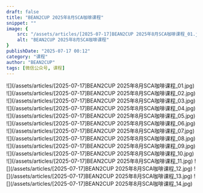 ```yaml
---
draft: false
title: "BEAN2CUP 2025年8月SCA咖啡课程"
snippet: ""
image: {
    src: "/assets/articles/[2025-07-17]BEAN2CUP 2025年8月SCA咖啡课程_01.jpg",
    alt: "BEAN2CUP 2025年8月SCA咖啡课程"
}
publishDate: "2025-07-17 00:12"
category: "课程"
author: "BEAN2CUP"
tags: [微信公众号, 课程]
---
```


![](/assets/articles/[2025-07-17]BEAN2CUP 2025年8月SCA咖啡课程_01.jpg)
![](/assets/articles/[2025-07-17]BEAN2CUP 2025年8月SCA咖啡课程_02.jpg)
![](/assets/articles/[2025-07-17]BEAN2CUP 2025年8月SCA咖啡课程_03.jpg)
![](/assets/articles/[2025-07-17]BEAN2CUP 2025年8月SCA咖啡课程_04.jpg)
![](/assets/articles/[2025-07-17]BEAN2CUP 2025年8月SCA咖啡课程_05.jpg)
![](/assets/articles/[2025-07-17]BEAN2CUP 2025年8月SCA咖啡课程_06.jpg)
![](/assets/articles/[2025-07-17]BEAN2CUP 2025年8月SCA咖啡课程_07.jpg)
![](/assets/articles/[2025-07-17]BEAN2CUP 2025年8月SCA咖啡课程_08.jpg)
![](/assets/articles/[2025-07-17]BEAN2CUP 2025年8月SCA咖啡课程_09.jpg)
![](/assets/articles/[2025-07-17]BEAN2CUP 2025年8月SCA咖啡课程_10.jpg)
![](/assets/articles/[2025-07-17]BEAN2CUP 2025年8月SCA咖啡课程_11.jpg)
![](/assets/articles/[2025-07-17]BEAN2CUP 2025年8月SCA咖啡课程_12.jpg)
![](/assets/articles/[2025-07-17]BEAN2CUP 2025年8月SCA咖啡课程_13.jpg)
![](/assets/articles/[2025-07-17]BEAN2CUP 2025年8月SCA咖啡课程_14.jpg)
